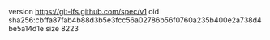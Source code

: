 version https://git-lfs.github.com/spec/v1
oid sha256:cbffa87fab4b88d3b5e3fcc56a02786b56f0760a235b400e2a738d4be5a14d1e
size 8223
